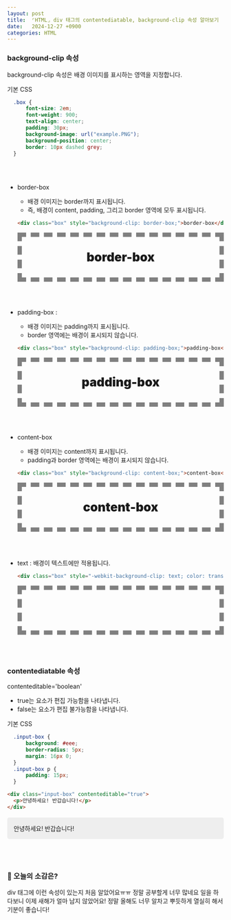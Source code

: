 ```yaml
---
layout: post
title:  ⌜HTML⌟ div 태그의 contentediatable, background-clip 속성 알아보기
date:   2024-12-27 +0900
categories: HTML
---
```



### background-clip 속성
background-clip 속성은 배경 이미지를 표시하는 영역을 지정합니다.

기본 CSS
  ```CSS
    .box {
        font-size: 2em;
        font-weight: 900;
        text-align: center;
        padding: 30px;
        background-image: url("example.PNG");
        background-position: center;
        border: 10px dashed grey;  
    }
  ```

  <style>
    .box {
        font-size: 2em;
        font-weight: 900;
        text-align: center;
        padding: 30px;
        background-image: url("https://raw.githubusercontent.com/201960003/study_blog/refs/heads/main/img/post24/IMG_1375.PNG");
        background-position: center;
        border: 10px dashed grey;  
    }

</style>
  <br><br>

- border-box 
    - 배경 이미지는 border까지 표시됩니다.
    - 즉, 배경이 content, padding, 그리고 border 영역에 모두 표시됩니다.

  ```html
  <div class="box" style="background-clip: border-box;">border-box</div>
  ```

  <div class="box" style="background-clip: border-box;">border-box</div>
<br><br>

- padding-box :
    - 배경 이미지는 padding까지 표시됩니다.
    - border 영역에는 배경이 표시되지 않습니다.

  ```html
  <div class="box" style="background-clip: padding-box;">padding-box</div>
  ```

  <div class="box" style="background-clip: padding-box;">padding-box</div>
<br><br>

- content-box
    - 배경 이미지는 content까지 표시됩니다.
    - padding과 border 영역에는 배경이 표시되지 않습니다.

  ```html
  <div class="box" style="background-clip: content-box;">content-box</div>
  ```

  <div class="box" style="background-clip: content-box;">content-box</div>
<br><br>

- text : 배경이 텍스트에만 적용됩니다.

  ```html
  <div class="box" style="-webkit-background-clip: text; color: transparent; background-clip: text;">text</div>
  ```

  <div class="box" style="-webkit-background-clip: text; color: transparent; background-clip: text; ">text</div>
<br><br>


### contentediatable 속성
contenteditable='boolean'
- true는 요소가 편집 가능함을 나타냅니다.
- false는 요소가 편집 불가능함을 나타냅니다.


기본 CSS

  ``` CSS
    .input-box {
        background: #eee;
        border-radius: 5px;
        margin: 16px 0;
    }
    .input-box p {
        padding: 15px;
    }
  ```

  <style>
    .input-box {
        background: #eee;
        border-radius: 5px;
        margin: 16px 0;
    }
    .input-box p {
        padding: 15px;
    }
  </style>

  ``` html
  <div class="input-box" contenteditable="true">
    <p>안녕하세요! 반갑습니다!</p>
  </div>
  ```

  <div class="input-box" contenteditable="true">
    <p>안녕하세요! 반갑습니다!</p>
  </div>
<br><br>

### 🧐 오늘의 소감은?
div 태그에 이런 속성이 있는지 처음 알았어요ㅠㅠ 정말 공부할게 너무 많네요 일을 하다보니 이제 새해가 얼마 남지 않았어요! 정말 올해도 너무 알차고 뿌듯하게 열실히 해서 기분이 좋습니다!

<br>